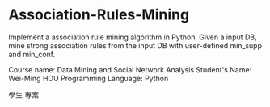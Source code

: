 # Association-Rules-Mining
Implement a association rule mining algorithm in Python.
Given a input DB, mine strong association rules from the input DB with user-defined min_supp and min_conf.

Course name: Data Mining and Social Network Analysis
Student's Name: Wei-Ming HOU
Programming Language: Python

學生
專案
